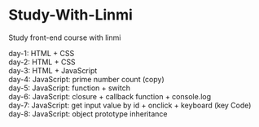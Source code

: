 # Study-With-Linmi
Study front-end course with linmi  

day-1: HTML + CSS  
day-2: HTML + CSS  
day-3: HTML + JavaScript  
day-4: JavaScript: prime number count (copy)  
day-5: JavaScript: function + switch  
day-6: JavaScript: closure + callback function + console.log  
day-7: JavaScript: get input value by id + onclick + keyboard (key Code)  
day-8: JavaScript: object prototype inheritance  